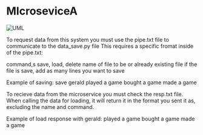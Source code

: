 # MIcroseviceA

![UML](https://github.com/NicholasGraalum/MIcroseviceA/assets/129789294/d71eceef-db43-4cba-ab6e-16a76a676df3)

To request data from this system you must use the pipe.txt file to communicate to the data_save.py file
This requires a specific fromat inside of the pipe.txt:

command,s save, load, delete
name of file to be or already existing file
if the file is save, add as many lines you want to save

Example of saving:
save
gerald
played a game 
bought a game
made a game

To recieve data from the microservice you must check the resp.txt file.
When calling the data for loading, it will return it in the format you sent it as, excluding the name and command.

Example of load response with gerald:
played a game 
bought a game
made a game
